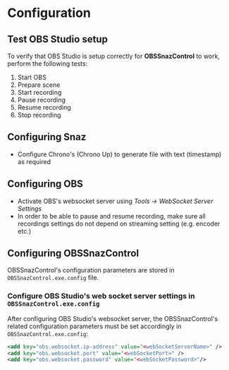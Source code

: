 # Configuration

## Test OBS Studio setup

To verify that OBS Studio is setup correctly for **OBSSnazControl** to work, perform the following tests:

1. Start OBS
2. Prepare scene
3. Start recording
4. Pause recording
5. Resume recording
6. Stop recording

## Configuring Snaz

- Configure Chrono's (Chrono Up) to generate file with text (timestamp) as required

## Configuring OBS

- Activate OBS's websocket server using *Tools -> WebSocket Server Settings*
- In order to be able to pause and resume recording, make sure all recordings settings do not depend on streaming setting (e.g. encoder etc.)

## Configuring OBSSnazControl

OBSSnazControl's configuration parameters are stored in `OBSSnazControl.exe.config` file.

### Configure OBS Studio's web socket server settings in `OBSSnazControl.exe.config`

After configuring OBS Studio's websocket server, the OBSSnazControl's related configuration parameters must be set accordingly in `OBSSnazControl.exe.config`:

```xml
<add key="obs.websocket.ip-address" value="<webSocketServerName>" />
<add key="obs.websocket.port" value="<webSocketPort>" />
<add key="obs.websocket.password" value="<webSocketPassword>"/>
```